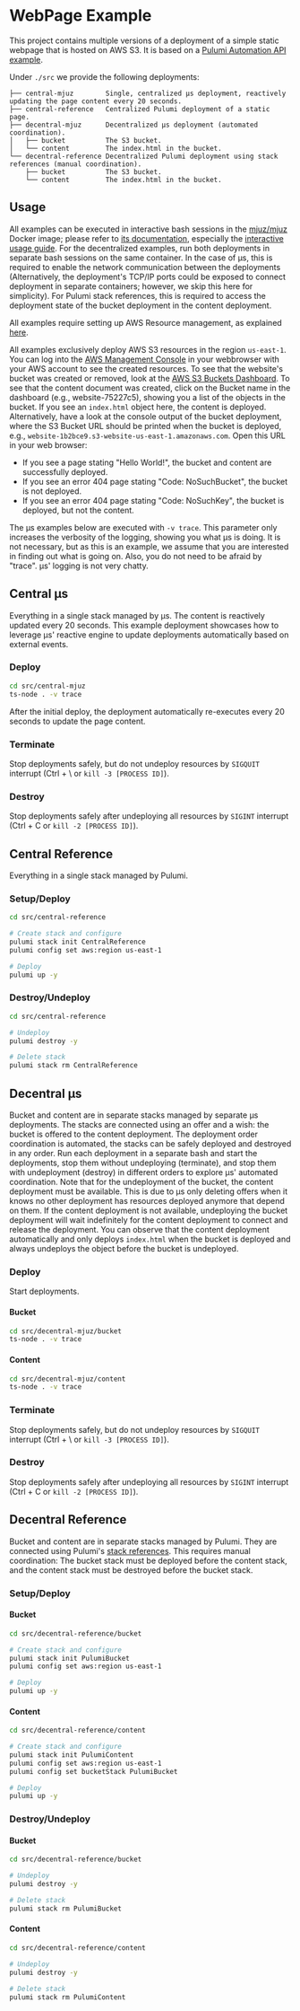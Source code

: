 # WebPage Example

This project contains multiple versions of a deployment of a simple static webpage that is hosted on AWS S3.
It is based on a [Pulumi Automation API example](https://github.com/pulumi/automation-api-examples/tree/main/nodejs/inlineProgram-ts).

Under `./src` we provide the following deployments:

```
├── central-mjuz        Single, centralized µs deployment, reactively updating the page content every 20 seconds.
├── central-reference   Centralized Pulumi deployment of a static page.
├── decentral-mjuz      Decentralized µs deployment (automated coordination).
│   ├── bucket          The S3 bucket.
│   └── content         The index.html in the bucket.
└── decentral-reference Decentralized Pulumi deployment using stack references (manual coordination).
    ├── bucket          The S3 bucket.
    └── content         The index.html in the bucket.
```

## Usage

All examples can be executed in interactive bash sessions in the [mjuz/mjuz](https://hub.docker.com/r/mjuz/mjuz) Docker image;
please refer to [its documentation](../README.md#docker), especially the [interactive usage guide](../README.md#interactive-usage).
For the decentralized examples,
run both deployments in separate bash sessions on the same container.
In the case of µs, this is required to enable the network communication between the deployments
(Alternatively, the deployment's TCP/IP ports could be exposed to connect deployment in separate containers; however,
we skip this here for simplicity).
For Pulumi stack references, this is required to access the deployment state of the bucket deployment in the content deployment.

All examples require setting up AWS Resource management, as explained [here](../README.md#managing-aws-resources).

All examples exclusively deploy AWS S3 resources in the region `us-east-1`.
You can log into the [AWS Management Console](https://console.aws.amazon.com/) in your webbrowser with your AWS account
to see the created resources.
To see that the website's bucket was created or removed,
look at the [AWS S3 Buckets Dashboard](https://s3.console.aws.amazon.com/s3/home?region=us-east-1).
To see that the content document was created, click on the Bucket name in the dashboard (e.g., website-75227c5),
showing you a list of the objects in the bucket.
If you see an `index.html` object here, the content is deployed.
Alternatively, have a look at the console output of the bucket deployment,
where the S3 Bucket URL should be printed when the bucket is deployed, e.g., `website-1b2bce9.s3-website-us-east-1.amazonaws.com`.
Open this URL in your web browser:

* If you see a page stating "Hello World!", the bucket and content are successfully deployed.
* If you see an error 404 page stating "Code: NoSuchBucket", the bucket is not deployed.
* If you see an error 404 page stating "Code: NoSuchKey", the bucket is deployed, but not the content.

The µs examples below are executed with `-v trace`.
This parameter only increases the verbosity of the logging, showing you what µs is doing.
It is not necessary, but as this is an example, we assume that you are interested in finding out what is going on.
Also, you do not need to be afraid by "trace". µs' logging is not very chatty. 

## Central µs

Everything in a single stack managed by µs.
The content is reactively updated every 20 seconds.
This example deployment showcases how to leverage µs' reactive engine to update deployments automatically
based on external events.

### Deploy

```bash
cd src/central-mjuz
ts-node . -v trace
```

After the initial deploy, the deployment automatically re-executes every 20 seconds to update the page content.

### Terminate

Stop deployments safely, but do not undeploy resources by `SIGQUIT` interrupt (Ctrl + \ or `kill -3 [PROCESS ID]`).

### Destroy

Stop deployments safely after undeploying all resources by `SIGINT` interrupt (Ctrl + C or `kill -2 [PROCESS ID]`).

## Central Reference

Everything in a single stack managed by Pulumi.

### Setup/Deploy

```bash
cd src/central-reference

# Create stack and configure
pulumi stack init CentralReference
pulumi config set aws:region us-east-1

# Deploy
pulumi up -y
```

### Destroy/Undeploy

```bash
cd src/central-reference

# Undeploy
pulumi destroy -y

# Delete stack
pulumi stack rm CentralReference
```

## Decentral µs

Bucket and content are in separate stacks managed by separate µs deployments.
The stacks are connected using an offer and a wish: the bucket is offered to the content deployment.
The deployment order coordination is automated, the stacks can be safely deployed and destroyed in any order.
Run each deployment in a separate bash and start the deployments, stop them without undeploying (terminate),
and stop them with undeployment (destroy) in different orders to explore µs' automated coordination.
Note that for the undeployment of the bucket, the content deployment must be available.
This is due to µs only deleting offers when it knows no other deployment has resources deployed anymore that depend on them.
If the content deployment is not available,
undeploying the bucket deployment will wait indefinitely for the content deployment to connect and release the deployment.
You can observe that the content deployment automatically and only deploys `index.html` when the bucket is deployed
and always undeploys the object before the bucket is undeployed.

### Deploy

Start deployments.

#### Bucket

```bash
cd src/decentral-mjuz/bucket
ts-node . -v trace
```

#### Content

```bash
cd src/decentral-mjuz/content
ts-node . -v trace
```

### Terminate

Stop deployments safely, but do not undeploy resources by `SIGQUIT` interrupt (Ctrl + \ or `kill -3 [PROCESS ID]`).

### Destroy

Stop deployments safely after undeploying all resources by `SIGINT` interrupt (Ctrl + C or `kill -2 [PROCESS ID]`).

## Decentral Reference

Bucket and content are in separate stacks managed by Pulumi.
They are connected using Pulumi's [stack references](https://www.pulumi.com/docs/intro/concepts/stack/#stackreferences). This requires manual coordination:
The bucket stack must be deployed before the content stack, and the content stack must be destroyed before  the bucket
stack.

### Setup/Deploy

#### Bucket

```bash
cd src/decentral-reference/bucket

# Create stack and configure
pulumi stack init PulumiBucket
pulumi config set aws:region us-east-1

# Deploy
pulumi up -y
```

#### Content

```bash
cd src/decentral-reference/content

# Create stack and configure
pulumi stack init PulumiContent
pulumi config set aws:region us-east-1
pulumi config set bucketStack PulumiBucket

# Deploy
pulumi up -y
```

### Destroy/Undeploy

#### Bucket

```bash
cd src/decentral-reference/bucket

# Undeploy
pulumi destroy -y

# Delete stack
pulumi stack rm PulumiBucket
```

#### Content

```bash
cd src/decentral-reference/content

# Undeploy
pulumi destroy -y

# Delete stack
pulumi stack rm PulumiContent
```

